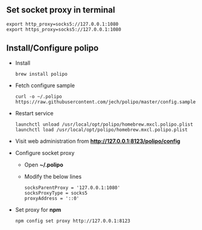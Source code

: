 ## Set socket proxy in terminal
  ```
  export http_proxy=socks5://127.0.0.1:1080
  export https_proxy=socks5://127.0.0.1:1080
  ```

## Install/Configure polipo

* Install

  ```brew install polipo```

* Fetch configure sample

    ```vim
    curl -o ~/.polipo https://raw.githubusercontent.com/jech/polipo/master/config.sample
    ```

* Restart service

    ```vim
    launchctl unload /usr/local/opt/polipo/homebrew.mxcl.polipo.plist
    launchctl load /usr/local/opt/polipo/homebrew.mxcl.polipo.plist
    ```

* Visit web administration from **http://127.0.0.1:8123/polipo/config**

* Configure socket proxy
  - Open **~/.polipo**
  - Modify the below lines

    ```
    socksParentProxy = '127.0.0.1:1080'
    socksProxyType = socks5
    proxyAddress = '::0'
    ```

* Set proxy for **npm**

    ```vim
    npm config set proxy http://127.0.0.1:8123
    ```
